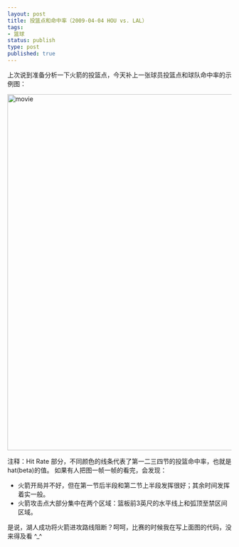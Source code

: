 ```yaml
--- 
layout: post
title: 投篮点和命中率（2009-04-04 HOU vs. LAL）
tags: 
- 篮球
status: publish
type: post
published: true
---
```

上次说到准备分析一下火箭的投篮点，今天补上一张球员投篮点和球队命中率的示例图：

<a rel="WLPP" href="https://ywp7qa.bay.livefilestore.com/y1mq749vpLqGQv7VY2loPMQlDQZxTI-WtxQ1oqM9zt4aGpnXbC7DkxyuiwtM01PsBDZsKEeUaKZms8tciHLmvEB4TNnXEf8bsqTUJoygwgExWdXrR5ADB-TsYxCOUxmF2DjV4bTkwY7KZciCvQc2mqsrQ/movie[3] 2D8F5820.gif"><img style="display: inline;" title="movie" src="https://ywp7qa.bay.livefilestore.com/y1mTrVc1X_1MRsPCvq3NN20lGlXiNFKHEfT3ZZIpXkitplGITy3qQucczuRQZ_GZm9v6BsEA6ts79FWaFkW0jfZjCgbyvQ7fqd6kwIZNhgeqtAJunEzSPbfvZli53Ck5lGq_pM2cAPWb4ggd2kbNMpL7Q/movie_thumb[1] 0154A046.gif" alt="movie" width="600" height="800" /></a>

注释：Hit Rate 部分，不同颜色的线条代表了第一二三四节的投篮命中率，也就是hat(beta)的值。 如果有人把图一帧一帧的看完，会发现：
<ul>
	<li>火箭开局并不好，但在第一节后半段和第二节上半段发挥很好；其余时间发挥着实一般。</li>
	<li>火箭攻击点大部分集中在两个区域：篮板前3英尺的水平线上和弧顶至禁区间区域。</li>
</ul>
是说，湖人成功将火箭进攻路线阻断？呵呵，比赛的时候我在写上面图的代码，没来得及看 ^_^
